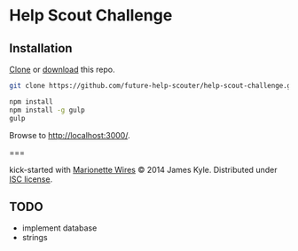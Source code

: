 Help Scout Challenge
====================

## Installation

[Clone](http://git-scm.com/docs/git-clone) or [download](https://github.com/future-help-scouter/help-scout-challenge/archive/master.zip) this repo.

```sh
git clone https://github.com/future-help-scouter/help-scout-challenge.git && cd help-scout-challenge
```

```sh
npm install
npm install -g gulp
gulp
```

Browse to [http://localhost:3000/](http://localhost:3000/).

===

kick-started with [Marionette Wires](https://github.com/thejameskyle/marionette-wires)
&copy; 2014 James Kyle. Distributed under [ISC license](LICENSE.md).


## TODO

* implement database
* strings